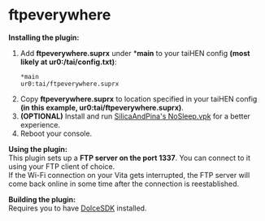 
# ftpeverywhere
**Installing the plugin:**
1. Add **ftpeverywhere.suprx** under ***main** to your taiHEN config **(most likely at ur0:/tai/config.txt)**:
	```
	*main
	ur0:tai/ftpeverywhere.suprx
	```
2. Copy **ftpeverywhere.suprx** to location specified in your taiHEN config **(in this example, ur0:tai/ftpeverywhere.suprx)**.	
3. **(OPTIONAL)** Install and run [SilicaAndPina's NoSleep.vpk](https://bitbucket.org/SilicaAndPina/nosleep/downloads/) for a better experience. 
4. Reboot your console.

**Using the plugin:**\
This plugin sets up a **FTP server on the port 1337**. You can connect to it using your FTP client of choice. \
If the Wi-Fi connection on your Vita gets interrupted, the FTP server will come back online in some time after the connection is reestablished.

**Building the plugin:**\
Requires you to have [DolceSDK](https://forum.devchroma.nl/index.php/topic,129.0.html) installed.
